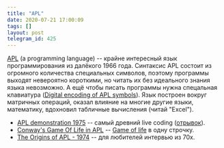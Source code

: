 ```yaml
---
title: "APL"
date: 2020-07-21 17:00:09
tags: []
layout: post
telegram_id: 425
---
```


[APL](https://en.wikipedia.org/wiki/APL_programming_language) (a programming language) -- крайне интересный язык программирования из далёкого 1966 года. Синтаксис APL состоит из огромного количества специальных символов, поэтому программы выходят невероятно короткими, но читать их без идеального знания языка невозможно. А ещё чтобы писать программы нужна спецальная клавиатура ([Digital encoding of APL symbols](https://en.wikipedia.org/wiki/Digital_encoding_of_APL_symbols)). Язык построен вокруг матричных операций, оказал влияние на многие другие языки, математику, вдохновил табличные вычисления (читай "Excel").

+ [APL demonstration 1975](https://youtu.be/_DTpQ4Kk2wA) -- самый древний live coding ([отрывок](https://twitter.com/maetl/status/1264875330755366912)).
+ [Conway's Game Of Life in APL](https://www.youtube.com/watch?v=a9xAKttWgP4) -- [Game of life](https://en.wikipedia.org/wiki/Conway%27s_Game_of_Life) в одну строчку.
+ [The Origins of APL - 1974](https://youtu.be/8kUQWuK1L4w) -- для любителей интервью из 70х.
